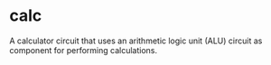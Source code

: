 # calc
A calculator circuit that uses an arithmetic logic unit (ALU) circuit as component for performing calculations.